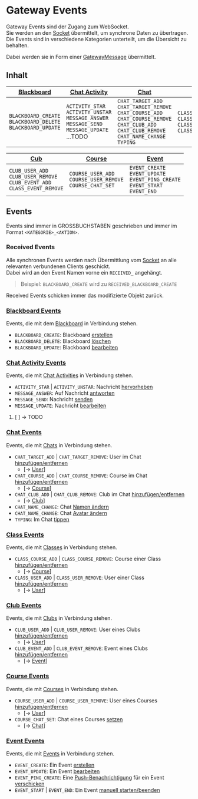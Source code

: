 # Gateway Events

Gateway Events sind der Zugang zum WebSocket. \
Sie werden an den [Socket](https://github.com/Academi-fy/backend/wiki/Socket) übermittelt, um synchrone Daten zu übertragen. \
Die Events sind in verschiedene Kategorien unterteilt, um die Übersicht zu behalten.

Dabei werden sie in Form einer [GatewayMessage](Gateway-Message) übermittelt.

## Inhalt

| [Blackboard](#blackboard-events)                                  | [Chat Activity](#chat-activity-events)                                                                    | [Chat](#chat-events)                                                                                                                                              | [Class](#class-events)                                                                 | 
|-------------------------------------------------------------------|-----------------------------------------------------------------------------------------------------------|-------------------------------------------------------------------------------------------------------------------------------------------------------------------|----------------------------------------------------------------------------------------|
| `BLACKBOARD_CREATE`<br>`BLACKBOARD_DELETE`<br>`BLACKBOARD_UPDATE` | `ACTIVITY_STAR`<br>`ACTIVITY_UNSTAR`<br>`MESSAGE_ANSWER`<br>`MESSAGE_SEND`<br>`MESSAGE_UPDATE`<br>...TODO | `CHAT_TARGET_ADD`<br>`CHAT_TARGET_REMOVE`<br>`CHAT_COURSE_ADD`<br>`CHAT_COURSE_REMOVE`<br>`CHAT_CLUB_ADD`<br>`CHAT_CLUB_REMOVE`<br>`CHAT_NAME_CHANGE`<br>`TYPING` | `CLASS_COURSE_ADD`<br>`CLASS_COURSE_REMOVE`<br>`CLASS_USER_ADD`<br>`CLASS_USER_REMOVE` |         

| [Cub](#club-events)                                                               | [Course](#course-events)                                       | [Event](#event-events)                                                                  |
|-----------------------------------------------------------------------------------|----------------------------------------------------------------|-----------------------------------------------------------------------------------------|
| `CLUB_USER_ADD`<br>`CLUB_USER_REMOVE`<br>`CLUB_EVENT_ADD`<br>`CLASS_EVENT_REMOVE` | `COURSE_USER_ADD`<br>`COURSE_USER_REMOVE`<br>`COURSE_CHAT_SET` | `EVENT_CREATE`<br>`EVENT_UPDATE`<br>`EVENT_PING_CREATE`<br>`EVENT_START`<br>`EVENT_END` |

## Events

Events sind immer in GROSSBUCHSTABEN geschrieben und immer im Format `<KATEGORIE>_<AKTION>`.

### Received Events

Alle synchronen Events werden nach Übermittlung vom [Socket](https://github.com/Academi-fy/backend/wiki/Socket) an alle relevanten verbundenen Clients geschickt. \
Dabei wird an den Event Namen vorne ein `RECEIVED_` angehängt.

> Beispiel: `BLACKBOARD_CREATE` wird zu `RECEIVED_BLACKBOARD_CREATE`

Received Events schicken immer das modifizierte Objekt zurück.

### [Blackboard Events](https://github.com/Academi-fy/backend/wiki/Blackboard-Events)

Events, die mit dem [Blackboard](https://github.com/Academi-fy/backend/wiki/Blackboard) in Verbindung stehen.

- `BLACKBOARD_CREATE`: Blackboard [erstellen](https://github.com/Academi-fy/backend/wiki/Blackboard-Events#create-blackboard)
- `BLACKBOARD_DELETE`: Blackboard [löschen](https://github.com/Academi-fy/backend/wiki/Blackboard-Events#delete-blackboard)
- `BLACKBOARD_UPDATE`: Blackboard [bearbeiten](https://github.com/Academi-fy/backend/wiki/Blackboard-Events#update-blackboard)

### [Chat Activity Events](https://github.com/Academi-fy/backend/wiki/Chat-Activity-Events)

Events, die mit [Chat Activities](https://github.com/Academi-fy/backend/wiki/Chat-Activity) in Verbindung stehen.

- `ACTIVITY_STAR` | `ACTIVITY_UNSTAR`: Nachricht [hervorheben](https://github.com/Academi-fy/backend/wiki/Chat-Activity-Events#activity-star)
- `MESSAGE_ANSWER`: Auf Nachricht [antworten](https://github.com/Academi-fy/backend/wiki/Chat-Activity-Events#message-answer)
- `MESSAGE_SEND`: Nachricht [senden](https://github.com/Academi-fy/backend/wiki/Chat-Activity-Events#message-send)
- `MESSAGE_UPDATE`: Nachricht [bearbeiten](https://github.com/Academi-fy/backend/wiki/Chat-Activity-Events#message-update)

1. [ ] &rarr; TODO

### [Chat Events](https://github.com/Academi-fy/backend/wiki/Chat-Events)

Events, die mit [Chats](https://github.com/Academi-fy/backend/wiki/Chat) in Verbindung stehen.

- `CHAT_TARGET_ADD` | `CHAT_TARGET_REMOVE`: User im Chat [hinzufügen/entfernen](https://github.com/Academi-fy/backend/wiki/Chat-Events#addremove-target) 
  - [&rarr; [User](https://github.com/Academi-fy/backend/wiki/User)]
- `CHAT_COURSE_ADD` | `CHAT_COURSE_REMOVE`: Course im Chat [hinzufügen/entfernen](https://github.com/Academi-fy/backend/wiki/Chat-Events#addremove-course) 
  - [&rarr; [Course](https://github.com/Academi-fy/backend/wiki/Course)]
- `CHAT_CLUB_ADD` | `CHAT_CLUB_REMOVE`: Club im Chat [hinzufügen/entfernen](https://github.com/Academi-fy/backend/wiki/Chat-Events#addremove-club) 
  - [&rarr; [Club](https://github.com/Academi-fy/backend/wiki/Club)]
- `CHAT_NAME_CHANGE`: Chat [Namen ändern](https://github.com/Academi-fy/backend/wiki/Chat-Events#change-chat-name)
- `CHAT_NAME_CHANGE`: Chat [Avatar ändern](https://github.com/Academi-fy/backend/wiki/Chat-Events#change-chat-avatar)
- `TYPING`: Im Chat [tippen](https://github.com/Academi-fy/backend/wiki/Chat-Events#typing) 

### [Class Events](https://github.com/Academi-fy/backend/wiki/Class-Events)

Events, die mit [Classes](https://github.com/Academi-fy/backend/wiki/Class) in Verbindung stehen.

- `CLASS_COURSE_ADD` | `CLASS_COURSE_REMOVE`: Course einer Class [hinzufügen/entfernen](https://github.com/Academi-fy/backend/wiki/Chat-Events#addremove-course) 
  - [&rarr; [Course](https://github.com/Academi-fy/backend/wiki/Course)]
- `CLASS_USER_ADD` | `CLASS_USER_REMOVE`: User einer Class [hinzufügen/entfernen](https://github.com/Academi-fy/backend/wiki/Chat-Events#addremove-user) 
  - [&rarr; [User](https://github.com/Academi-fy/backend/wiki/User)]

### [Club Events](https://github.com/Academi-fy/backend/wiki/Club-Events)

Events, die mit [Clubs](https://github.com/Academi-fy/backend/wiki/Clubs) in Verbindung stehen.

- `CLUB_USER_ADD` | `CLUB_USER_REMOVE`: User eines Clubs [hinzufügen/entfernen](https://github.com/Academi-fy/backend/wiki/Club-Events#addremove-user)
  - [&rarr; [User](https://github.com/Academi-fy/backend/wiki/User)]
- `CLUB_EVENT_ADD` | `CLUB_EVENT_REMOVE`: Event eines Clubs [hinzufügen/entfernen](https://github.com/Academi-fy/backend/wiki/Club-Events#addremove-event)
  - [&rarr; [Event](https://github.com/Academi-fy/backend/wiki/Event)]

### [Course Events](https://github.com/Academi-fy/backend/wiki/Course-Events)

Events, die mit [Courses](https://github.com/Academi-fy/backend/wiki/Course) in Verbindung stehen.

- `COURSE_USER_ADD` | `COURSE_USER_REMOVE`: User eines Courses [hinzufügen/entfernen](https://github.com/Academi-fy/backend/wiki/Course-Events#addremove-user)
  - [&rarr; [User](https://github.com/Academi-fy/backend/wiki/User)]
- `COURSE_CHAT_SET`: Chat eines Courses [setzen](https://github.com/Academi-fy/backend/wiki/Course-Events#set-chat)
  - [&rarr; [Chat](https://github.com/Academi-fy/backend/wiki/User)]

### [Event Events](https://github.com/Academi-fy/backend/wiki/Event-Events)

Events, die mit [Events](https://github.com/Academi-fy/backend/wiki/Event) in Verbindung stehen.

- `EVENT_CREATE`: Ein Event [erstellen](https://github.com/Academi-fy/backend/wiki/Evet-Events#create-event)
- `EVENT_UPDATE`: Ein Event [bearbeiten](https://github.com/Academi-fy/backend/wiki/Evet-Events#create-event)
- `EVENT_PING_CREATE`: Eine [Push-Benachrichtigung](https://github.com/Academi-fy/backend/wiki/Evet-Events#create-ping) für ein Event [verschicken](https://github.com/Academi-fy/backend/wiki/Evet-Events#create-ping)
- `EVENT_START` | `EVENT_END`: Ein Event [manuell starten/beenden](https://github.com/Academi-fy/backend/wiki/Evet-Events#startend-event)